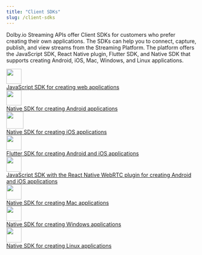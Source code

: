 ```yaml
---
title: "Client SDKs"
slug: /client-sdks
---
```

Dolby.io Streaming APIs offer Client SDKs for customers who prefer creating their own applications. The SDKs can help you to connect, capture, publish, and view streams from the Streaming Platform. The platform offers the JavaScript SDK, React Native plugin, Flutter SDK, and Native SDK that supports creating Android, iOS, Mac, Windows, and Linux applications. 

<div class="dolbyio-cards-container">
  
  <a class="dolbyio-card dolbyio-card-1" href="/millicast/client-sdks/web.md">
     <div class="dolbyio-card-image">
      <img width="40px" src="https://files.readme.io/e3bb9ae-javascript-155-svgrepo-com.svg"/>
    </div>
    <div class="dolbyio-card-header"></div>
    <div class="dolbyio-card-description">
       JavaScript SDK for creating web applications
    </div>
  </a>
  
  <a class="dolbyio-card dolbyio-card-2" href="/millicast/client-sdks/android">
    <div class="dolbyio-card-image">
      <img width="40px" class="dolbyio-card-svg-icon" src="https://files.readme.io/c7b67fd-android-svgrepo-com.svg"/>
    </div>
    <div class="dolbyio-card-header"></div>
    <div class="dolbyio-card-description">
      Native SDK for creating Android applications
    </div>
  </a>
  
  <a class="dolbyio-card dolbyio-card-3" href="/millicast/client-sdks/ios">
    <div class="dolbyio-card-image">
      <img width="45px" class="dolbyio-card-svg-icon" src="https://files.readme.io/5c709a5-os-ios-dark-svgrepo-com.svg"/>
    </div>
    <div class="dolbyio-card-header"></div>
    <div class="dolbyio-card-description">
      Native SDK for creating iOS applications
    </div>
  </a>
  
  <a class="dolbyio-card dolbyio-card-4" href="/millicast/client-sdks/flutter.md">
    <div class="dolbyio-card-image">
      <img width="40px" class="dolbyio-card-svg-icon" src="https://files.readme.io/eb58ef6-flutter-svgrepo-com_1.svg"/>
    </div>
    <div class="dolbyio-card-header"></div>
    <div class="dolbyio-card-description">
      Flutter SDK for creating Android and iOS applications
    </div>
  </a>
  <a class="dolbyio-card dolbyio-card-5" href="/millicast/client-sdks/rn.md">
    <div class="dolbyio-card-image">
      <img width="40px" class="dolbyio-card-svg-icon" src="https://files.readme.io/20d2f80-react-svgrepo-com.svg"/>
    </div>
    <div class="dolbyio-card-header"></div>
    <div class="dolbyio-card-description">
      JavaScript SDK with the React Native WebRTC plugin for creating Android and iOS applications
    </div>
  </a>
  <a class="dolbyio-card dolbyio-card-6" href="/millicast/client-sdks/desktop">
    <div class="dolbyio-card-image">
      <img width="40px" class="dolbyio-card-svg-icon" src="https://files.readme.io/3890a7b-apple-173-svgrepo-com_1.svg"/>
    </div>
    <div class="dolbyio-card-header"></div>
    <div class="dolbyio-card-description">
      Native SDK for creating Mac applications
    </div>
  </a>
  <a class="dolbyio-card dolbyio-card-7" href="/millicast/client-sdks/desktop">
    <div class="dolbyio-card-image">
      <img width="40px" class="dolbyio-card-svg-icon" src="https://files.readme.io/cd5a0d6-windows-174-svgrepo-com_1.svg"/>
    </div>
    <div class="dolbyio-card-header"></div>
    <div class="dolbyio-card-description">
     Native SDK for creating Windows applications
    </div>
  </a>
  <a class="dolbyio-card dolbyio-card-8" href="/millicast/client-sdks/desktop">
    <div class="dolbyio-card-image">
      <img width="40px" class="dolbyio-card-svg-icon" src="https://files.readme.io/26dd507-os-linux-svgrepo-com.svg"/>
    </div>
    <div class="dolbyio-card-header"></div>
    <div class="dolbyio-card-description">
      Native SDK for creating Linux applications
    </div>
  </a>
  
</div>
